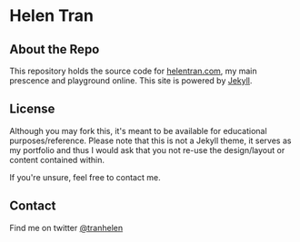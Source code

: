 Helen Tran
=========

About the Repo
---------
This repository holds the source code for [helentran.com](http://helentran.com), my main prescence and playground online. This site is powered by [Jekyll](http://jekyllrb.com/).

License
---------
Although you may fork this, it's meant to be available for educational purposes/reference. Please note that this is not a Jekyll theme, it serves as my portfolio and thus I would ask that you not re-use the design/layout or content contained within.

If you're unsure, feel free to contact me. 

Contact
---------
Find me on twitter [@tranhelen](http://twitter.com/tranhelen)